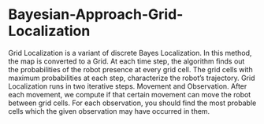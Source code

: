 # Bayesian-Approach-Grid-Localization
Grid Localization is a variant of discrete Bayes Localization. In this method, the map
is converted to a Grid. At each time step, the algorithm finds out the probabilities of
the robot presence at every grid cell. The grid cells with maximum probabilities at each
step, characterize the robot’s trajectory.
Grid Localization runs in two iterative steps. Movement and Observation.
After each movement, we compute if that certain movement can move the robot
between grid cells. For each observation, you should find the most probable cells which
the given observation may have occurred in them.
